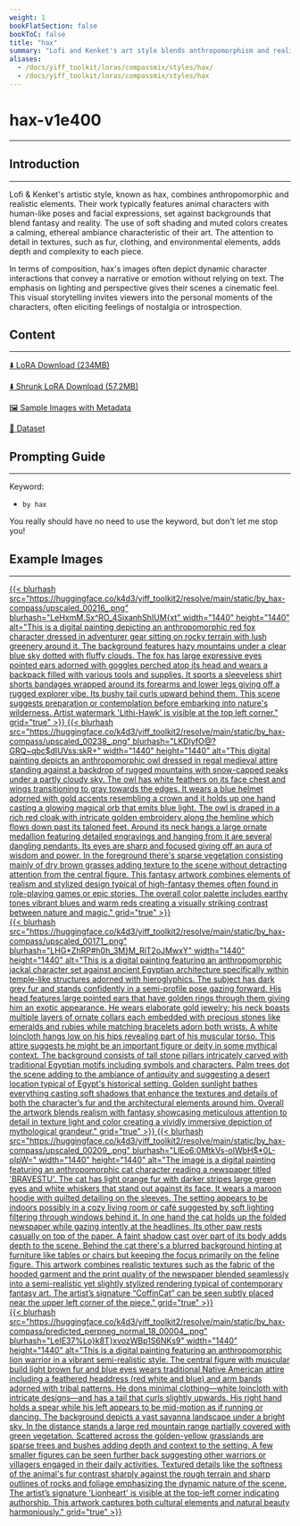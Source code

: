 ```yaml
---
weight: 1
bookFlatSection: false
bookToC: false
title: "hax"
summary: "Lofi and Kenket's art style blends anthropomorphism and realism, featuring detailed animal characters in serene, cinematic scenes that evoke emotion and narrative through soft shading, muted colors, and dynamic compositions."
aliases:
  - /docs/yiff_toolkit/loras/compassmix/styles/hax/
  - /docs/yiff_toolkit/loras/compassmix/styles/hax
---
```


<!--markdownlint-disable MD025 MD033 -->

# hax-v1e400

---

## Introduction

---

Lofi & Kenket's artistic style, known as hax, combines anthropomorphic and realistic elements. Their work typically features animal characters with human-like poses and facial expressions, set against backgrounds that blend fantasy and reality. The use of soft shading and muted colors creates a calming, ethereal ambiance characteristic of their art. The attention to detail in textures, such as fur, clothing, and environmental elements, adds depth and complexity to each piece.

In terms of composition, hax's images often depict dynamic character interactions that convey a narrative or emotion without relying on text. The emphasis on lighting and perspective gives their scenes a cinematic feel. This visual storytelling invites viewers into the personal moments of the characters, often eliciting feelings of nostalgia or introspection.

## Content

---

[⬇️ LoRA Download (234MB)](https://huggingface.co/k4d3/yiff_toolkit2/resolve/main/compass_loras/by_hax-v1e400/by_hax-v1e400.safetensors)

[⬇️ Shrunk LoRA Download (57.2MB)](https://huggingface.co/k4d3/yiff_toolkit2/resolve/main/compass_loras/by_hax-v1e400/by_hax-v1e400_frockpt1_th-3.55.safetensors)

[🖼️ Sample Images with Metadata](https://huggingface.co/k4d3/yiff_toolkit2/tree/main/static/by_hax-compass)

[📐 Dataset](https://huggingface.co/datasets/k4d3/by_hax)

## Prompting Guide

---

Keyword:

- `by hax`

You really should have no need to use the keyword, but don't let me stop you!

## Example Images

---

<div class="image-grid">
  <div class="image-grid-container">
    <a href="https://huggingface.co/k4d3/yiff_toolkit2/resolve/main/static/by_hax-compass/upscaled_00216_.png">
      {{< blurhash
        src="https://huggingface.co/k4d3/yiff_toolkit2/resolve/main/static/by_hax-compass/upscaled_00216_.png"
        blurhash="LeHxmM.Sx^RO_4SixanhShIUM{xt"
        width="1440"
        height="1440"
        alt="This is a digital painting depicting an anthropomorphic red fox character dressed in adventurer gear sitting on rocky terrain with lush greenery around it. The background features hazy mountains under a clear blue sky dotted with fluffy clouds. The fox has large expressive eyes pointed ears adorned with goggles perched atop its head and wears a backpack filled with various tools and supplies. It sports a sleeveless shirt shorts bandages wrapped around its forearms and lower legs giving off a rugged explorer vibe. Its bushy tail curls upward behind them. This scene suggests preparation or contemplation before embarking into nature's wilderness. Artist watermark 'Lithi-Hawk' is visible at the top left corner."
        grid="true"
      >}}
    </a>
    <a href="https://huggingface.co/k4d3/yiff_toolkit2/resolve/main/static/by_hax-compass/upscaled_00238_.png">
      {{< blurhash
        src="https://huggingface.co/k4d3/yiff_toolkit2/resolve/main/static/by_hax-compass/upscaled_00238_.png"
        blurhash="LKDlyfO@?GRQ~qbc$dIUVss:skR+"
        width="1440"
        height="1440"
        alt="This digital painting depicts an anthropomorphic owl dressed in regal medieval attire standing against a backdrop of rugged mountains with snow-capped peaks under a partly cloudy sky. The owl has white feathers on its face chest and wings transitioning to gray towards the edges. It wears a blue helmet adorned with gold accents resembling a crown and it holds up one hand casting a glowing magical orb that emits blue light. The owl is draped in a rich red cloak with intricate golden embroidery along the hemline which flows down past its taloned feet. Around its neck hangs a large ornate medallion featuring detailed engravings and hanging from it are several dangling pendants. Its eyes are sharp and focused giving off an aura of wisdom and power. In the foreground there's sparse vegetation consisting mainly of dry brown grasses adding texture to the scene without detracting attention from the central figure. This fantasy artwork combines elements of realism and stylized design typical of high-fantasy themes often found in role-playing games or epic stories. The overall color palette includes earthy tones vibrant blues and warm reds creating a visually striking contrast between nature and magic."
        grid="true"
      >}}
    </a>
  </div>
</div>

<div class="image-grid">
  <div class="image-grid-container">
    <a href="https://huggingface.co/k4d3/yiff_toolkit2/resolve/main/static/by_hax-compass/upscaled_00171_.png">
      {{< blurhash
        src="https://huggingface.co/k4d3/yiff_toolkit2/resolve/main/static/by_hax-compass/upscaled_00171_.png"
        blurhash="LHG*ZhRP#h0h_3M}M_RiT2oJMwxY"
        width="1440"
        height="1440"
        alt="This is a digital painting featuring an anthropomorphic jackal character set against ancient Egyptian architecture specifically within temple-like structures adorned with hieroglyphics. The subject has dark grey fur and stands confidently in a semi-profile pose gazing forward. His head features large pointed ears that have golden rings through them giving him an exotic appearance. He wears elaborate gold jewelry; his neck boasts multiple layers of ornate collars each embedded with precious stones like emeralds and rubies while matching bracelets adorn both wrists. A white loincloth hangs low on his hips revealing part of his muscular torso. This attire suggests he might be an important figure or deity in some mythical context. The background consists of tall stone pillars intricately carved with traditional Egyptian motifs including symbols and characters. Palm trees dot the scene adding to the ambiance of antiquity and suggesting a desert location typical of Egypt's historical setting. Golden sunlight bathes everything casting soft shadows that enhance the textures and details of both the character’s fur and the architectural elements around him. Overall the artwork blends realism with fantasy showcasing meticulous attention to detail in texture light and color creating a vividly immersive depiction of mythological grandeur."
        grid="true"
      >}}
    </a>
    <a href="https://huggingface.co/k4d3/yiff_toolkit2/resolve/main/static/by_hax-compass/upscaled_00209_.png">
      {{< blurhash
        src="https://huggingface.co/k4d3/yiff_toolkit2/resolve/main/static/by_hax-compass/upscaled_00209_.png"
        blurhash="LIEo6:0MtkVs-oIWbH$*0L-oIpW="
        width="1440"
        height="1440"
        alt="The image is a digital painting featuring an anthropomorphic cat character reading a newspaper titled 'BRAVESTU'. The cat has light orange fur with darker stripes large green eyes and white whiskers that stand out against its face. It wears a maroon hoodie with quilted detailing on the sleeves. The setting appears to be indoors possibly in a cozy living room or café suggested by soft lighting filtering through windows behind it. In one hand the cat holds up the folded newspaper while gazing intently at the headlines. Its other paw rests casually on top of the paper. A faint shadow cast over part of its body adds depth to the scene. Behind the cat there's a blurred background hinting at furniture like tables or chairs but keeping the focus primarily on the feline figure. This artwork combines realistic textures such as the fabric of the hooded garment and the print quality of the newspaper blended seamlessly into a semi-realistic yet slightly stylized rendering typical of contemporary fantasy art. The artist’s signature “CoffinCat” can be seen subtly placed near the upper left corner of the piece."
        grid="true"
      >}}
    </a>
  </div>
</div>

<div class="image-grid">
  <div class="image-grid-container">
    <a href="https://huggingface.co/k4d3/yiff_toolkit2/resolve/main/static/by_hax-compass/predicted_perpneg_normal_18_00004_.png">
      {{< blurhash
        src="https://huggingface.co/k4d3/yiff_toolkit2/resolve/main/static/by_hax-compass/predicted_perpneg_normal_18_00004_.png"
        blurhash="LeIE37%Lo}k8T}xvozWBp1S6NKs9"
        width="1440"
        height="1440"
        alt="This is a digital painting featuring an anthropomorphic lion warrior in a vibrant semi-realistic style. The central figure with muscular build light brown fur and blue eyes wears traditional Native American attire including a feathered headdress (red white and blue) and arm bands adorned with tribal patterns. He dons minimal clothing—white loincloth with intricate designs—and has a tail that curls slightly upwards. His right hand holds a spear while his left appears to be mid-motion as if running or dancing. The background depicts a vast savanna landscape under a bright sky. In the distance stands a large red mountain range partially covered with green vegetation. Scattered across the golden-yellow grasslands are sparse trees and bushes adding depth and context to the setting. A few smaller figures can be seen further back suggesting other warriors or villagers engaged in their daily activities. Textured details like the softness of the animal's fur contrast sharply against the rough terrain and sharp outlines of rocks and foliage emphasizing the dynamic nature of the scene. The artist’s signature 'Lionheart' is visible at the top-left corner indicating authorship. This artwork captures both cultural elements and natural beauty harmoniously."
        grid="true"
      >}}
    </a>
  </div>
</div>
